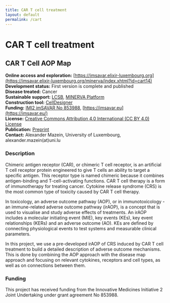 ```yaml
---
title: CAR T cell treatment
layout: default
permalink: /cart
---
```


# CAR T cell treatment
## CAR T Cell AOP Map

**Online access and exploration:** [https://imsavar.elixir-luxembourg.org](https://imsavar.elixir-luxembourg.org/minerva/index.xhtml?id=cart14)  
**Development status:** First version is complete and published  
**Disease treated:** Cancer  
**Sustainable support:** [LCSB](http://wwwen.uni.lu/lcsb), [MINERVA Platform](https://minerva.pages.uni.lu/)  
**Construction tool:** [CellDesigner](https://www.celldesigner.org/)  
**Funding:** [IMI2 imSAVAR No 853988](https://www.imi.europa.eu/projects-results/project-factsheets/imsavar), [https://imsavar.eu](https://imsavar.eu/)  
**License:** [Creative Commons Attribution 4.0 International (CC BY 4.0) License](https://creativecommons.org/licenses/by/4.0/)  
**Publication:** [Preprint](https://doi.org/10.1101/2023.03.21.533620)  
**Contact:** Alexander Mazein, University of Luxembourg, alexander.mazein(at)uni.lu  

### Description

Chimeric antigen receptor (CAR), or chimeric T cell receptor, is an artificial T cell receptor protein engineered to give T cells an ability to target a specific antigen. This receptor type is named chimeric because it combines antigen-binding and T-cell-activating functions. CAR T cell therapy is a form of immunotherapy for treating cancer. Cytokine release syndrome (CRS) is the most common type of toxicity caused by CAR T cell therapy. 

In toxicology, an adverse outcome pathway (AOP), or in immunotoxicology - an immune-related adverse outcome pathway (irAOP), is a concept that is used to visualise and study adverse effects of treatments. An irAOP includes a molecular initiating event (MIE), key events (KEs), key event relationships (KERs) and an adverse outcome (AO). KEs are defined by connecting physiological events to test systems and measurable clinical parameters.

In this project, we use a pre-developed irAOP of CRS induced by CAR T cell treatment to build a detailed description of adverse outcome mechanisms. This is done by combining the AOP approach with the disease map approach and focusing on relevant cytokines, receptors and cell types, as well as on connections between them.

### Funding

This project has received funding from the Innovative Medicines Initiative 2 Joint Undertaking under grant agreement No 853988.
